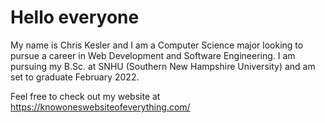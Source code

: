 # Hello everyone

My name is Chris Kesler and I am a Computer Science major looking to pursue a career in Web Development and Software Engineering.  I am pursuing my B.Sc. at SNHU (Southern New Hampshire University) and am set to graduate February 2022.  

Feel free to check out my website at https://knowoneswebsiteofeverything.com/
